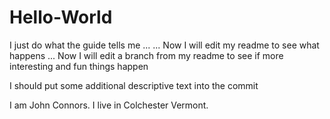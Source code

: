 # Hello-World
I just do what the guide tells me ... 
... Now I will edit my readme to see what happens
... Now I will edit a branch from my readme to see if more interesting and fun things happen

I should put some additional descriptive text into the commit 

I am John Connors.  I live in Colchester Vermont. 

